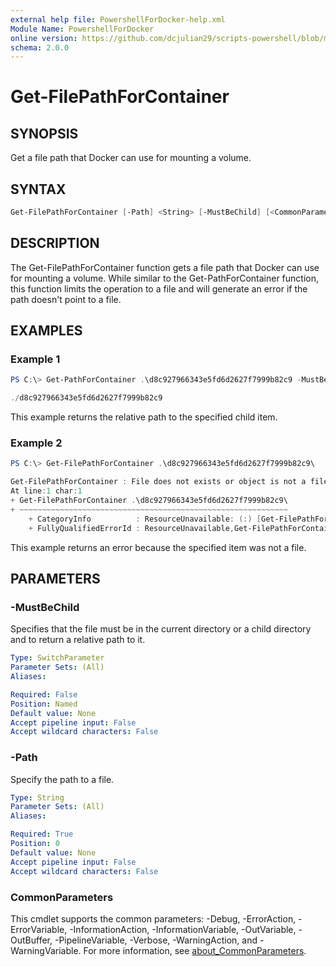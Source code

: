 ```yaml
---
external help file: PowershellForDocker-help.xml
Module Name: PowershellForDocker
online version: https://github.com/dcjulian29/scripts-powershell/blob/main/Modules/PowershellForDocker/docs/Get-FilePathForContainer.md
schema: 2.0.0
---
```


# Get-FilePathForContainer

## SYNOPSIS

Get a file path that Docker can use for mounting a volume.

## SYNTAX

```powershell
Get-FilePathForContainer [-Path] <String> [-MustBeChild] [<CommonParameters>]
```

## DESCRIPTION

The Get-FilePathForContainer function gets a file path that Docker can use for mounting a volume. While similar to the Get-PathForContainer function, this function limits the operation to a file and will generate an error if the path doesn't point to a file.

## EXAMPLES

### Example 1

```powershell
PS C:\> Get-PathForContainer .\d8c927966343e5fd6d2627f7999b82c9 -MustBeChild

./d8c927966343e5fd6d2627f7999b82c9
```

This example returns the relative path to the specified child item.

### Example 2

```powershell
PS C:\> Get-FilePathForContainer .\d8c927966343e5fd6d2627f7999b82c9\

Get-FilePathForContainer : File does not exists or object is not a file!
At line:1 char:1
+ Get-FilePathForContainer .\d8c927966343e5fd6d2627f7999b82c9\
+ ~~~~~~~~~~~~~~~~~~~~~~~~~~~~~~~~~~~~~~~~~~~~~~~~~~~~~~~~~~~~
    + CategoryInfo          : ResourceUnavailable: (:) [Get-FilePathForContainer], ItemNotFoundException
    + FullyQualifiedErrorId : ResourceUnavailable,Get-FilePathForContainer
```

This example returns an error because the specified item was not a file.

## PARAMETERS

### -MustBeChild

Specifies that the file must be in the current directory or a child directory and to return a relative path to it.

```yaml
Type: SwitchParameter
Parameter Sets: (All)
Aliases:

Required: False
Position: Named
Default value: None
Accept pipeline input: False
Accept wildcard characters: False
```

### -Path

Specify the path to a file.

```yaml
Type: String
Parameter Sets: (All)
Aliases:

Required: True
Position: 0
Default value: None
Accept pipeline input: False
Accept wildcard characters: False
```

### CommonParameters

This cmdlet supports the common parameters: -Debug, -ErrorAction, -ErrorVariable, -InformationAction, -InformationVariable, -OutVariable, -OutBuffer, -PipelineVariable, -Verbose, -WarningAction, and -WarningVariable. For more information, see [about_CommonParameters](http://go.microsoft.com/fwlink/?LinkID=113216).

